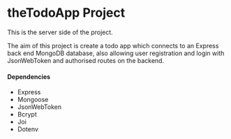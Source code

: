 # theTodoApp Project

This is the server side of the project.

The aim of this project is create a todo app which connects to an Express back end MongoDB database, also allowing user registration and login with JsonWebToken and authorised routes on the backend.

#### Dependencies

- Express
- Mongoose
- JsonWebToken
- Bcrypt
- Joi
- Dotenv
